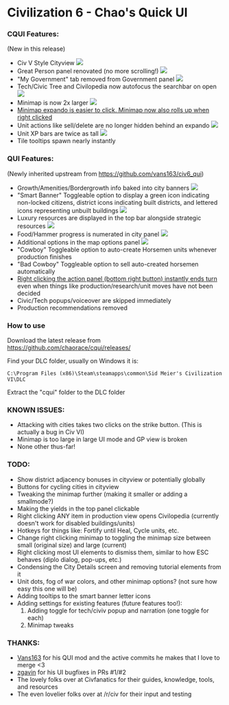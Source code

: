 # Civilization 6 - Chao's Quick UI

### CQUI Features:

(New in this release)
* Civ V Style Cityview ![](http://i.imgur.com/NpyJjVr.jpg)
* Great Person panel renovated (no more scrolling!) ![](http://i.imgur.com/FeRTxyh.jpg)
* "My Government" tab removed from Government panel ![](http://i.imgur.com/168ThOx.jpg)
* Tech/Civic Tree and Civilopedia now autofocus the searchbar on open ![](http://i.imgur.com/tPzNnv4.png)
* Minimap is now 2x larger ![](http://i.imgur.com/AyY8HeP.jpg)
* [Minimap expando is easier to click. Minimap now also rolls up when right clicked](https://gfycat.com/ElementaryRectangularGalago)
* Unit actions like sell/delete are no longer hidden behind an expando ![](http://i.imgur.com/x1xZtyY.png)
* Unit XP bars are twice as tall ![](http://i.imgur.com/TeWR0VA.png)
* Tile tooltips spawn nearly instantly

### QUI Features:

(Newly inherited upstream from https://github.com/vans163/civ6_qui)
* Growth/Amenities/Bordergrowth  info baked into city banners ![](http://i.imgur.com/8CUJSB6.png)
* "Smart Banner" Toggleable option to display a green icon indicating non-locked citizens, district icons indicating built districts, and lettered icons representing unbuilt buildings ![](http://i.imgur.com/FEdJQ61.png)
* Luxury resources are displayed in the top bar alongside strategic resources ![](http://i.imgur.com/ebYO8l4.png)
* Food/Hammer progress is numerated in city panel ![](http://i.imgur.com/utZzpqJ.png)
* Additional options in the map options panel ![](http://i.imgur.com/V94t5a9.png)
* "Cowboy" Toggleable option to auto-create Horsemen units whenever production finishes
* "Bad Cowboy" Toggleable option to sell auto-created horsemen automatically
* [Right clicking the action panel (bottom right button) instantly ends turn](https://gfycat.com/PeacefulSpanishAfricanwildcat) even when things like production/research/unit moves have not been decided
* Civic/Tech popups/voiceover are skipped immediately
* Production recommendations removed

### How to use
Download the latest release from
https://github.com/chaorace/cqui/releases/

Find your DLC folder, usually on Windows it is:  
```
C:\Program Files (x86)\Steam\steamapps\common\Sid Meier's Civilization VI\DLC
```

Extract the "cqui" folder to the DLC folder

### KNOWN ISSUES:

* Attacking with cities takes two clicks on the strike button. (This is actually a bug in Civ VI)
* Minimap is too large in large UI mode and GP view is broken 
* None other thus-far!

### TODO:

* Show district adjacency bonuses in cityview or potentially globally
* Buttons for cycling cities in cityview
* Tweaking the minimap further (making it smaller or adding a smallmode?)
* Making the yields in the top panel clickable
* Right clicking ANY item in production view opens Civilopedia (currently doesn't work for disabled buildings/units)
* Hotkeys for things like: Fortify until Heal, Cycle units, etc.
* Change right clicking minimap to toggling the minimap size between small (original size) and large (current)
* Right clicking most UI elements to dismiss them, similar to how ESC behaves (diplo dialog, pop-ups, etc.)
* Condensing the City Details screen and removing tutorial elements from it
* Unit dots, fog of war colors, and other minimap options? (not sure how easy this one will be)
* Adding tooltips to the smart banner letter icons
* Adding settings for existing features (future features too!):
  1. Adding toggle for tech/civiv popup and narration (one toggle for each)
  2. Minimap tweaks
  
### THANKS:
* [Vans163](https://github.com/vans163) for his QUI mod and the active commits he makes that I love to merge <3
* [zgavin](https://github.com/zgavin) for his UI bugfixes in PRs #1/#2
* The lovely folks over at Civfanatics for their guides, knowledge, tools, and resources
* The even lovelier folks over at /r/civ for their input and testing
